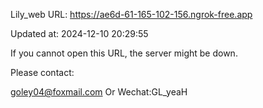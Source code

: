Lily_web URL: https://ae6d-61-165-102-156.ngrok-free.app

Updated at: 2024-12-10 20:29:55

If you cannot open this URL, the server might be down.

Please contact: 

goley04@foxmail.com Or Wechat:GL_yeaH